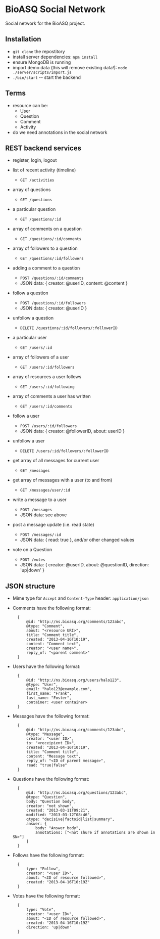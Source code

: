 BioASQ Social Network
=====================

Social network for the BioASQ project.

Installation
------------
* `git clone` the repostitory
* install server dependencies: `npm install`
* ensure MongoDB is running
* import demo data (this will remove existing data!): `node ./server/scripts/import.js`
* `./bin/start` -- start the backend

Terms
-----
* resource can be:
    * User
    * Question
    * Comment
    * Activity
* do we need annotations in the social network

REST backend services
---------------------

* register, login, logout

* list of recent activity (timeline)
    * `GET /activities`

* array of questions
    * `GET /questions`
* a particular question
    * `GET /questions/:id`
* array of comments on a question
    * `GET /questions/:id/comments`
* array of followers to a question
    * `GET /questions/:id/followers`
* adding a comment to a question
    * `POST /questions/:id/comments`
    * JSON data: { creator: @userID, content: @content }
* follow a question
    * `POST /questions/:id/followers`
    * JSON data: { creator: @userID }
* unfollow a question
    * `DELETE /questions/:id/followers/:followerID`

* a particular user
    * `GET /users/:id`
* array of followers of a user
    * `GET /users/:id/followers`
* array of resources a user follows
    * `GET /users/:id/following`
* array of comments a user has written
    * `GET /users/:id/comments`
* follow a user
    * `POST /users/:id/followers`
    * JSON data: { creator: @followerID, about: userID }
* unfollow a user
    * `DELETE /users/:id/followers/:followerID`

* get array of all messages for current user
    * `GET /messages`
* get array of messages with a user (to and from)
    * `GET /messages/user/:id`
* write a message to a user
    * `POST /messages`
    * JSON data: see above
* post a message update (i.e. read state)
    * `POST /messages/:id`
    * JSON data: { read: true }, and/or other changed values

* vote on a Question
    * `POST /votes`
    * JSON data: { creator: @userID, about: @questionID, direction: 'up|down' }


JSON structure
--------------
* Mime type for `Accept` and `Content-Type` header: `application/json`

* Comments have the following format:

        {
            @id: "http://ns.bioasq.org/comments/123abc",
            @type: "Comment",
            about: "<resource URI>",
            title: "Comment title",
            created: "2013-04-16T10:19",
            content: "Comment text",
            creator: "<user name>",
            reply_of: "<parent comment>"
        }

* Users have the following format:

        {
            @id: "http://ns.bioasq.org/users/halo123",
            @type: "User",
            email: "halo123@example.com",
            first_name: "Frank",
            last_name: "Foster",
            container: <user container>
        }

* Messages have the following format:

        {
            @id: "http://ns.bioasq.org/comments/123abc",
            @type: "Message",
            creator: "<user ID>",
            to: "<receipient ID>",
            created: "2013-04-16T10:19",
            title: "Comment title",
            content: "Message text",
            reply_of: "<ID of parent message>",
            read: "true|false"
        }

* Questions have the following format:

        {
            @id: "http://ns.bioasq.org/questions/123abc",
            @type: "Question",
            body: "Question body",
            creator: "not shown",
            created: "2013-03-11T09:21",
            modified: "2013-03-12T08:46",
            qtype: "decisive|factoid|list|summary",
            answer: {
                body: "Answer body",
                annotations: ["<not shure if annotations are shown in SN>"]
            }
        }

* Follows have the following format:

        {
            type: "Follow",
            creator: "<user ID>",
            about: "<ID of resource followed>",
            created: "2013-04-16T10:19Z"
        }

* Votes have the following format:

        {
            type: "Vote",
            creator: "<user ID>",
            about: "<ID of resource followed>",
            created: "2013-04-16T10:19Z"
            direction: 'up|down'
        }
